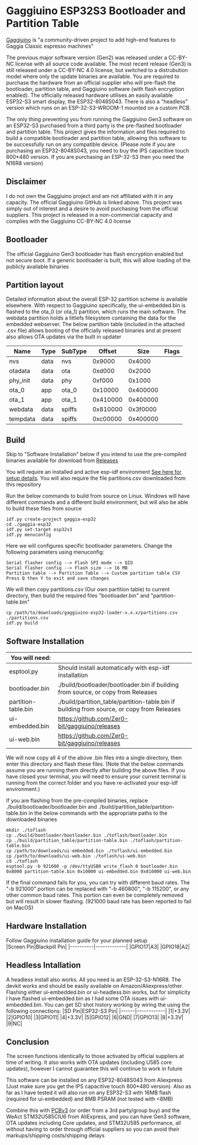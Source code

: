 # Gaggiuino ESP32S3 Bootloader and Partition Table
[Gaggiuino](https://gaggiuino.github.io/) is "a community-driven project to add high-end features to Gaggia Classic espresso machines"

The previous major software version (Gen2) was released under a CC-BY-NC license with all source code available. The most recent release (Gen3) is still released under a CC-BY-NC 4.0 license, but switched to a distrubution model where only the update binaries are available. You are required to purchase the hardware from an official supplier who will pre-flash the bootloader, partition table, and Gaggiuino software (with flash encryption enabled). The officially released hardware utilises an easily available ESP32-S3 smart display, the ESP32-8048S043. There is also a "headless" version which runs on an ESP-32-S3-WROOM-1 mounted on a custom PCB.

The only thing preventing you from running the Gaggiuino Gen3 software on an ESP32-S3 purchased from a third party is the pre-flashed bootloader and partition table. This project gives the information and files required to build a compatible bootloader and partition table, allowing this software to be successfully run on any compatible device. (Please note if you are purchasing an ESP32-8048S043, you need to buy the IPS capacitive touch 800*480 version. If you are purchasing an ESP-32-S3 then you need the N16R8 version)

## Disclaimer
I do not own the Gaggiuino project and am not affiliated with it in any capacity. The official Gaggiuino GitHub is linked above. This project was simply out of interest and a desire to avoid purchasing from the official suppliers. This project is released in a non-commercial capacity and complies with the Gaggiuino CC-BY-NC 4.0 license

## Bootloader
The official Gaggiuino Gen3 bootloader has flash encryption enabled but not secure boot. If a generic bootloader is built, this will allow loading of the publicly available binaries

## Partition layout
Detailed information about the overall ESP-32 partition scheme is available elsewhere. With respect to Gaggiuino specifically, the ui-embedded.bin is flashed to the ota_0 (or ota_1) partition, which runs the main software. The webdata partition holds a littlefs filesystem containing the data for the embedded webserver. The below partition table (included in the attached .csv file) allows booting of the officially released binaries and at present also allows OTA updates via the built in updater

|Name|Type|SubType|Offset|Size|Flags|
|----|----|-------|------|----|-----|
|nvs|data|nvs|0x9000|0x4000|
|otadata|data|ota|0xd000|0x2000|
|phy_init|data|phy|0xf000|0x1000|
|ota_0|app|ota_0|0x10000|0x400000|	
|ota_1|app|ota_1|0x410000|0x400000|
|webdata|data|spiffs|0x810000|0x3f0000|	
|tempdata|data|spiffs|0xc00000|0x400000|

## Build
Skip to "Software Installation" below if you intend to use the pre-compiled binaries available for download from [Releases](https://github.com/a4vgx7b2M/gaggiuino-esp32-loader/releases)

You will require an installed and active esp-idf environment [See here for setup details](https://docs.espressif.com/projects/esp-idf/en/stable/esp32/get-started/). You will also require the file partitions.csv downloaded from this repository

Run the below commands to build from source on Linux. Windows will have different commands and a different build environment, but will also be able to build these files from source

```
idf.py create-project gaggia-esp32
cd ./gaggia-esp32
idf.py set-target esp32s3
idf.py menuconfig
```
Here we will configures specific bootloader parameters. Change the following parameters using menuconfig:

```
Serial flasher config --> Flash SPI mode --> QIO
Serial flasher config --> Flash size --> 16 MB
Partition table --> Partition Table --> Custom partition table CSV
Press Q then Y to exit and save changes
```
We will then copy partitions.csv (Our own partition table) to current directory, then build the required files "bootloader.bin" and "partition-table.bin"

```
cp /path/to/downloads/gaggiuino-esp32-loader-x.x.x/partitions.csv ./partitions.csv
idf.py build
```

## Software Installation

|You will need:||
|--------|-----|
|esptool.py|Should install automatically with esp-idf installation|
|bootloader.bin|./build/bootloader/bootloader.bin if building from source, or copy from Releases|
|partition-table.bin|./build/partition_table/partition-table.bin if building from source, or copy from Releases|
|ui-embedded.bin|https://github.com/Zer0-bit/gaggiuino/releases|
|ui-web.bin|https://github.com/Zer0-bit/gaggiuino/releases|

We will now copy all 4 of the above .bin files into a single directory, then enter this directory and flash these files. (Note that the below commands assume you are running them directly after building the above files. If you have closed your terminal, you will need to ensure your current terminal is running from the correct folder and you have re-activated your esp-idf environment.)

If you are flashing from the pre-compiled binaries, replace ./build/bootloader/bootloader.bin and ./build/partition_table/partition-table.bin in the below commands with the appropriate paths to the downloaded binaries

```
mkdir ./toflash
cp ./build/bootloader/bootloader.bin ./toflash/bootloader.bin
cp ./build/partition_table/partition-table.bin ./toflash/partition-table.bin
cp /path/to/downloads/ui-embedded.bin ./toflash/ui-embedded.bin
cp /path/to/downloads/ui-web.bin ./toflash/ui-web.bin
cd ./toflash
esptool.py -b 921600 -p /dev/ttyUSB0 write_flash 0 bootloader.bin 0x8000 partition-table.bin 0x10000 ui-embedded.bin 0x810000 ui-web.bin
```
If the final command fails for you, you can try with different baud rates. The "-b 921000" portion can be replaced with "-b 460800", "-b 115200", or any other common baud rates. This portion can even be completely removed but will result in slower flashing. 
(921000 baud rate has been reported to fail on MacOS)


## Hardware Installation
Follow Gaggiuino installation guide for your planned setup<br/>
|Screen Pin|Blackpill Pin|
|----------|-------------|
|GPIO17|A3|
|GPIO18|A2|


## Headless Intallation
A headless install also works. All you need is an ESP-32-S3-N16R8. The devkit works and should be easily available on Amazon/Aliexpress/other. Flashing either ui-embedded.bin or ui-headless.bin works, but for simplicity I have flashed ui-embedded.bin as I had some OTA issues with ui-embedded.bin. You can get SD shot history working by wiring the using the following connections:
|SD Pin|ESP32-S3 Pin|
|------|------------|
|1|+3.3V|
|2|GPIO10|
|3|GPIO11|
|4|+3.3V|
|5|GPIO12|
|6|GND|
|7|GPIO13|
|8|+3.3V|
|9|NC|


## Conclusion
The screen functions identically to those activated by official suppliers at time of writing. It also works with OTA updates (including U585 core updates), however I cannot guarantee this will continue to work in future

This software can be installed on any ESP32-8048S043 from Aliexpress (Just make sure you get the IPS capacitive touch 800*480 version). Also as far as I have tested it will also run on any ESP32-S3 with 16MB flash (required for ui-embedded) and 8MB PSRAM (not tested with <8MB)

Combine this with [PCBv3](https://github.com/banoz/CoffeeHat/tree/main/Hardware/GaggiaBoard_V3) (or order from a 3rd party/group buy) and the WeAct STM32U585CIU6 from AliExpress, and you can have Gen3 software, OTA updates including Core updates, and STM32U585 performance, all without having to order through official suppliers so you can avoid their markups/shipping costs/shipping delays
